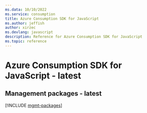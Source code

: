 ```yaml
---
ms.data: 10/10/2022
ms.service: consumption
title: Azure Consumption SDK for JavaScript
ms.author: jeffish
author: xirzec
ms.devlang: javascript
description: Reference for Azure Consumption SDK for JavaScript
ms.topic: reference
---
```

# Azure Consumption SDK for JavaScript - latest

## Management packages - latest
[!INCLUDE [mgmt-packages](consumption-mgmt-index.md)]